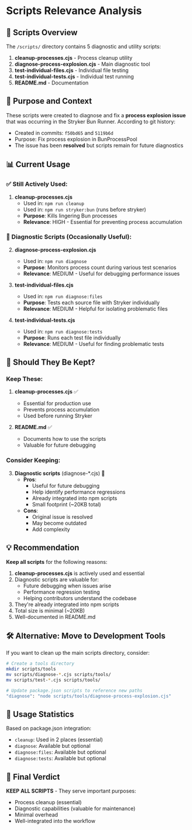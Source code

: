 # Scripts Relevance Analysis

## 📁 Scripts Overview

The `/scripts/` directory contains 5 diagnostic and utility scripts:

1. **cleanup-processes.cjs** - Process cleanup utility
2. **diagnose-process-explosion.cjs** - Main diagnostic tool
3. **test-individual-files.cjs** - Individual file testing
4. **test-individual-tests.cjs** - Individual test running
5. **README.md** - Documentation

## 🎯 Purpose and Context

These scripts were created to diagnose and fix a **process explosion issue** that was occurring in the Stryker Bun Runner. According to git history:

- Created in commits: `f50bd65` and `5119b6d`
- Purpose: Fix process explosion in BunProcessPool
- The issue has been **resolved** but scripts remain for future diagnostics

## 📊 Current Usage

### ✅ Still Actively Used:

1. **cleanup-processes.cjs**
   - Used in: `npm run cleanup`
   - Used in: `npm run stryker:bun` (runs before stryker)
   - **Purpose**: Kills lingering Bun processes
   - **Relevance**: HIGH - Essential for preventing process accumulation

### 🔧 Diagnostic Scripts (Occasionally Useful):

2. **diagnose-process-explosion.cjs**
   - Used in: `npm run diagnose`
   - **Purpose**: Monitors process count during various test scenarios
   - **Relevance**: MEDIUM - Useful for debugging performance issues

3. **test-individual-files.cjs**
   - Used in: `npm run diagnose:files`
   - **Purpose**: Tests each source file with Stryker individually
   - **Relevance**: MEDIUM - Helpful for isolating problematic files

4. **test-individual-tests.cjs**
   - Used in: `npm run diagnose:tests`
   - **Purpose**: Runs each test file individually
   - **Relevance**: MEDIUM - Useful for finding problematic tests

## 🤔 Should They Be Kept?

### Keep These:

1. **cleanup-processes.cjs** ✅
   - Essential for production use
   - Prevents process accumulation
   - Used before running Stryker

2. **README.md** ✅
   - Documents how to use the scripts
   - Valuable for future debugging

### Consider Keeping:

3. **Diagnostic scripts** (diagnose-\*.cjs) 🤔
   - **Pros**:
     - Useful for future debugging
     - Help identify performance regressions
     - Already integrated into npm scripts
     - Small footprint (~20KB total)
   - **Cons**:
     - Original issue is resolved
     - May become outdated
     - Add complexity

## 💡 Recommendation

**Keep all scripts** for the following reasons:

1. **cleanup-processes.cjs** is actively used and essential
2. Diagnostic scripts are valuable for:
   - Future debugging when issues arise
   - Performance regression testing
   - Helping contributors understand the codebase
3. They're already integrated into npm scripts
4. Total size is minimal (~20KB)
5. Well-documented in README.md

## 🛠️ Alternative: Move to Development Tools

If you want to clean up the main scripts directory, consider:

```bash
# Create a tools directory
mkdir scripts/tools
mv scripts/diagnose-*.cjs scripts/tools/
mv scripts/test-*.cjs scripts/tools/

# Update package.json scripts to reference new paths
"diagnose": "node scripts/tools/diagnose-process-explosion.cjs"
```

## 📝 Usage Statistics

Based on package.json integration:

- `cleanup`: Used in 2 places (essential)
- `diagnose`: Available but optional
- `diagnose:files`: Available but optional
- `diagnose:tests`: Available but optional

## 🎯 Final Verdict

**KEEP ALL SCRIPTS** - They serve important purposes:

- Process cleanup (essential)
- Diagnostic capabilities (valuable for maintenance)
- Minimal overhead
- Well-integrated into the workflow
